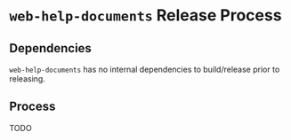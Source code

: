 # `web-help-documents` Release Process

## Dependencies
`web-help-documents` has no internal dependencies to build/release prior to releasing.

## Process

TODO

